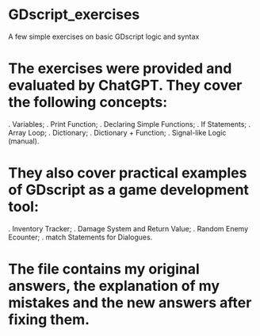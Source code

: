 # GDscript_exercises
A few simple exercises on basic GDscript logic and syntax

# The exercises were provided and evaluated by ChatGPT. They cover the following concepts:

. Variables;
. Print Function;
. Declaring Simple Functions;
. If Statements;
. Array Loop;
. Dictionary;
. Dictionary + Function;
. Signal-like Logic (manual).

# They also cover practical examples of GDscript as a game development tool:

. Inventory Tracker;
. Damage System and Return Value;
. Random Enemy Ecounter;
. match Statements for Dialogues.

# The file contains my original answers, the explanation of my mistakes and the new answers after fixing them.
